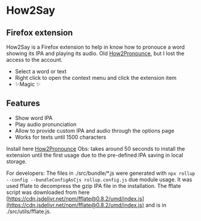 # How2Say
## Firefox extension

How2Say is a Firefox extension to help in know how to pronouce a word showing its IPA and playing its audio.
Old [How2Pronounce](https://addons.mozilla.org/en-US/firefox/addon/how2pronounce/), but I lost the access to the account.

- Select a word or text
- Right click to open the context menu and click the extension item
- ✨Magic ✨

## Features

- Show word IPA
- Play audio pronunciation
- Allow to provide custom IPA and audio through the options page
- Works for texts until 1500 characters

Install here [How2Pronounce](https://addons.mozilla.org/en-US/firefox/addon/how2pronounce/)
Obs: takes around 50 seconds to install the extension until the first usage due to the pre-defined IPA saving in local storage.

For developers:
The files in ./src/bundle/*.js were generated with `npx rollup --config --bundleConfigAsCjs rollup.config.js` due module usage.
It was used fflate to decompress the gzip IPA file in the installation. The fflate script was downloaded from here [https://cdn.jsdelivr.net/npm/fflate@0.8.2/umd/index.js](https://cdn.jsdelivr.net/npm/fflate@0.8.2/umd/index.js) and is in ./src/utils/fflate.js.
